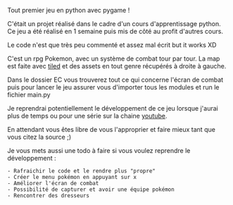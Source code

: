 Tout premier jeu en python avec pygame !

C'était un projet réalisé dans le cadre d'un cours d'apprentissage python. Ce jeu a été réalisé en 1 semaine puis mis de côté au profit d'autres cours.

Le code n'est que très peu commenté et assez mal écrit but it works XD 

C'est un rpg Pokemon, avec un système de combat tour par tour.
La map est faite avec <a href="https://www.mapeditor.org/">tiled</a> et des assets en tout genre récupérés à droite à gauche.

Dans le dossier EC vous trouverez tout ce qui concerne l'écran de combat puis pour lancer le jeu assurer vous d'importer tous les modules et run le fichier main.py

Je reprendrai potentiellement le développement de ce jeu lorsque j'aurai plus de temps ou pour une série sur la chaine <a href="https://www.youtube.com/channel/UCh_4Jzub1vI5qgNIX_4rY1A">youtube</a>.

En attendant vous êtes libre de vous l'approprier et faire mieux tant que vous citez la source ;)

Je vous mets aussi une todo à faire si vous voulez reprendre le développement :

    - Rafraichir le code et le rendre plus "propre"
    - Créer le menu pokémon en appuyant sur x
    - Améliorer l'écran de combat
    - Possibilité de capturer et avoir une équipe pokémon
    - Rencontrer des dresseurs

